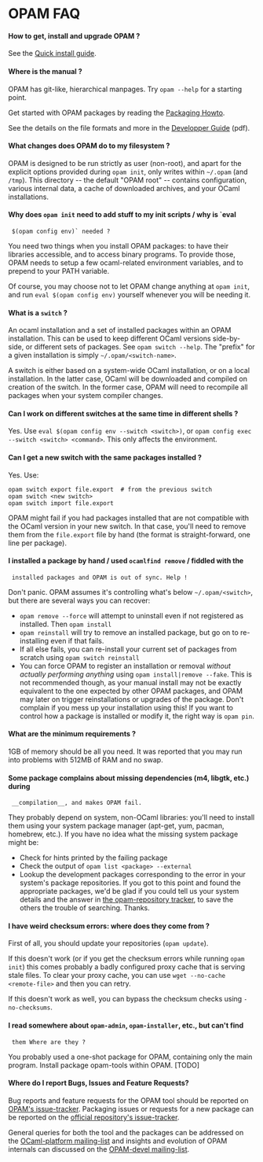 # OPAM FAQ


#### How to get, install and upgrade OPAM ?

See the [Quick install guide](Quick_Install.html).


#### Where is the manual ?

OPAM has git-like, hierarchical manpages. Try `opam --help` for a starting point.

Get started with OPAM packages by reading the [Packaging Howto](Packaging.html).

See the details on the file formats and more in the [Developper
Guide](dev_manual.pdf) (pdf).


#### What changes does OPAM do to my filesystem ?

OPAM is designed to be run strictly as user (non-root), and apart for the
explicit options provided during `opam init`, only writes within `~/.opam` (and
`/tmp`). This directory -- the default "OPAM root" -- contains configuration,
various internal data, a cache of downloaded archives, and your OCaml
installations.


#### Why does `opam init` need to add stuff to my init scripts / why is `eval
     $(opam config env)` needed ?

You need two things when you install OPAM packages: to have their libraries
accessible, and to access binary programs. To provide those, OPAM needs to setup
a few ocaml-related environment variables, and to prepend to your PATH variable.

Of course, you may choose not to let OPAM change anything at `opam init`, and
run `eval $(opam config env)` yourself whenever you will be needing it.


#### What is a `switch` ?

An ocaml installation and a set of installed packages within an OPAM
installation. This can be used to keep different OCaml versions side-by-side,
or different sets of packages. See `opam switch --help`. The "prefix" for a
given installation is simply `~/.opam/<switch-name>`.

A switch is either based on a system-wide OCaml installation, or on a local
installation. In the latter case, OCaml will be downloaded and compiled on
creation of the switch. In the former case, OPAM will need to recompile all
packages when your system compiler changes.


#### Can I work on different switches at the same time in different shells ?

Yes. Use `eval $(opam config env --switch <switch>)`, or `opam config exec
--switch <switch> <command>`. This only affects the environment.


#### Can I get a new switch with the same packages installed ?

Yes. Use:
```
opam switch export file.export  # from the previous switch
opam switch <new switch>
opam switch import file.export
```

OPAM might fail if you had packages installed that are not compatible with the
OCaml version in your new switch. In that case, you'll need to remove them from
the `file.export` file by hand (the format is straight-forward, one line per
package).


#### I installed a package by hand / used `ocamlfind remove` / fiddled with the
     installed packages and OPAM is out of sync. Help !

Don't panic. OPAM assumes it's controlling what's below `~/.opam/<switch>`, but
there are several ways you can recover:
* `opam remove --force` will attempt to uninstall even if not registered as
  installed. Then `opam install`
* `opam reinstall` will try to remove an installed package, but go on to
  re-installing even if that fails.
* If all else fails, you can re-install your current set of packages from
  scratch using `opam switch reinstall`
* You can force OPAM to register an installation or removal _without actually
  performing anything_ using `opam install|remove --fake`. This is not
  recommended though, as your manual install may not be exactly equivalent to
  the one expected by other OPAM packages, and OPAM may later on trigger
  reinstallations or upgrades of the package. Don't complain if you mess up your
  installation using this! If you want to control how a package is installed or
  modify it, the right way is `opam pin`.


#### What are the minimum requirements ?

1GB of memory should be all you need. It was reported that you may run into
problems with 512MB of RAM and no swap.


#### Some package complains about missing dependencies (m4, libgtk, etc.) during
     __compilation__, and makes OPAM fail.

They probably depend on system, non-OCaml libraries: you'll need to install them
using your system package manager (apt-get, yum, pacman, homebrew, etc.). If you
have no idea what the missing system package might be:
* Check for hints printed by the failing package
* Check the output of `opam list <package> --external`
* Lookup the development packages corresponding to the error in your system's
  package repositories. If you got to this point and found the appropriate
  packages, we'd be glad if you could tell us your system details and the answer
  in [the opam-repository
  tracker](https://github.com/ocaml/opam-repository/issues), to save the others
  the trouble of searching. Thanks.


#### I have weird checksum errors: where does they come from ?

First of all, you should update your repositories (`opam update`).

If this doesn't work (or if you get the checksum errors while running `opam init`) this comes probably a badly configured proxy cache that is serving stale files. To clear your proxy cache, you can use `wget --no-cache <remote-file>` and then you can retry.

If this doesn't work as well, you can bypass the checksum checks using
`-no-checksums`.


#### I read somewhere about `opam-admin`, `opam-installer`, etc., but can't find
     them Where are they ?

You probably used a one-shot package for OPAM, containing only the main program.
Install package opam-tools within OPAM. [TODO]


#### Where do I report Bugs, Issues and Feature Requests?

Bug reports and feature requests for the OPAM tool should be reported on [OPAM's
issue-tracker](https://github.com/ocaml/opam/issues). Packaging issues or
requests for a new package can be reported on the [official repository's
issue-tracker](https://github.com/ocaml/opam-repository/issues).

General queries for both the tool and the packages can be addressed on the
[OCaml-platform mailing-list](http://lists.ocaml.org/listinfo/platform) and
insights and evolution of OPAM internals can discussed on the [OPAM-devel
mailing-list](http://lists.ocaml.org/listinfo/opam-devel).

